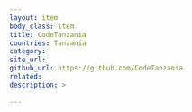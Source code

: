 ```yaml
---
layout: item
body_class: item
title: CodeTanzania
countries: Tanzania
category: 
site_url: 
github_url: https://github.com/CodeTanzania
related: 
description: >
  
---
```


